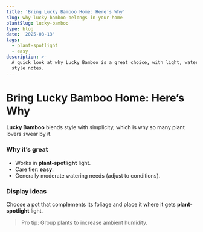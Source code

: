 ```yaml
---
title: 'Bring Lucky Bamboo Home: Here’s Why'
slug: why-lucky-bamboo-belongs-in-your-home
plantSlug: lucky-bamboo
type: blog
date: '2025-08-13'
tags:
  - plant-spotlight
  - easy
description: >-
  A quick look at why Lucky Bamboo is a great choice, with light, watering, and
  style notes.
---
```

# Bring Lucky Bamboo Home: Here’s Why

**Lucky Bamboo** blends style with simplicity, which is why so many plant lovers swear by it.

### Why it’s great
- Works in **plant-spotlight** light.
- Care tier: **easy**.
- Generally moderate watering needs (adjust to conditions).

### Display ideas
Choose a pot that complements its foliage and place it where it gets **plant-spotlight** light.
  
> Pro tip: Group plants to increase ambient humidity.
